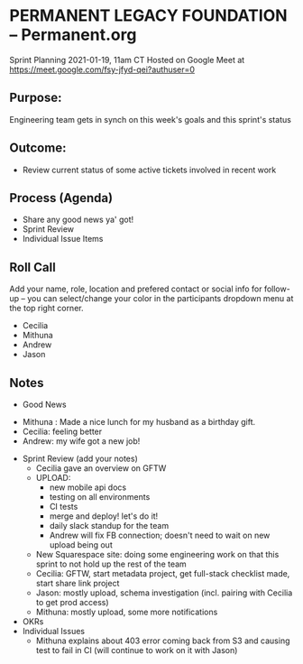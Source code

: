 # PERMANENT LEGACY FOUNDATION – Permanent.org
Sprint Planning 2021-01-19, 11am CT Hosted on Google Meet at https://meet.google.com/fsy-jfyd-qei?authuser=0

## Purpose:
Engineering team gets in synch on this week's goals and this sprint's status

## Outcome: 
* Review current status of some active tickets involved in recent work

## Process (Agenda)
* Share any good news ya' got!
* Sprint Review
* Individual Issue Items

## Roll Call
Add your name, role, location and prefered contact or social info for follow-up – you can select/change your color in the participants dropdown menu at the top right corner.
- Cecilia
- Mithuna
- Andrew
- Jason

## Notes

* Good News
- Mithuna : Made a nice lunch for my husband as a birthday gift.
- Cecilia: feeling better
- Andrew: my wife got a new job!

* Sprint Review (add your notes)
	- Cecilia gave an overview on GFTW
	- UPLOAD:
		- new mobile api docs
		- testing on all environments
		- CI tests
		- merge and deploy! let's do it!
		- daily slack standup for the team
		- Andrew will fix FB connection; doesn't need to wait on new upload being out
	- New Squarespace site: doing some engineering work on that this sprint to not hold up the rest of the team
	- Cecilia: GFTW, start metadata project, get full-stack checklist made, start share link project
	- Jason: mostly upload, schema investigation (incl. pairing with Cecilia to get prod access)
	- Mithuna: mostly upload, some more notifications
* OKRs
* Individual Issues
	- Mithuna explains about 403 error coming back from S3 and causing test to fail in CI (will continue to work on it with Jason)
